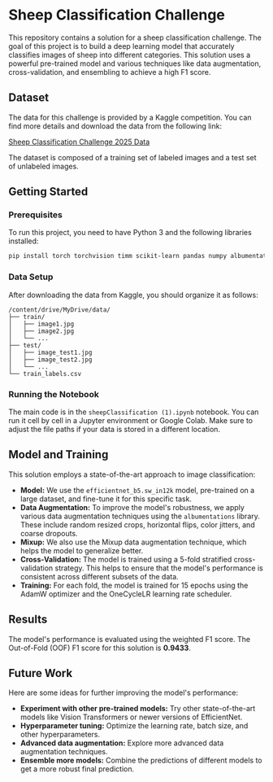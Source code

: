 # Sheep Classification Challenge

This repository contains a solution for a sheep classification challenge. The goal of this project is to build a deep learning model that accurately classifies images of sheep into different categories. This solution uses a powerful pre-trained model and various techniques like data augmentation, cross-validation, and ensembling to achieve a high F1 score.

## Dataset

The data for this challenge is provided by a Kaggle competition. You can find more details and download the data from the following link:

[Sheep Classification Challenge 2025 Data](https://www.kaggle.com/competitions/sheep-classification-challenge-2025/data)

The dataset is composed of a training set of labeled images and a test set of unlabeled images.

## Getting Started

### Prerequisites

To run this project, you need to have Python 3 and the following libraries installed:

```bash
pip install torch torchvision timm scikit-learn pandas numpy albumentations>=1.1.0 matplotlib
```

### Data Setup

After downloading the data from Kaggle, you should organize it as follows:

```
/content/drive/MyDrive/data/
├── train/
│   ├── image1.jpg
│   ├── image2.jpg
│   └── ...
├── test/
│   ├── image_test1.jpg
│   ├── image_test2.jpg
│   └── ...
└── train_labels.csv
```

### Running the Notebook

The main code is in the `sheepClassification (1).ipynb` notebook. You can run it cell by cell in a Jupyter environment or Google Colab. Make sure to adjust the file paths if your data is stored in a different location.

## Model and Training

This solution employs a state-of-the-art approach to image classification:

  * **Model:** We use the `efficientnet_b5.sw_in12k` model, pre-trained on a large dataset, and fine-tune it for this specific task.
  * **Data Augmentation:** To improve the model's robustness, we apply various data augmentation techniques using the `albumentations` library. These include random resized crops, horizontal flips, color jitters, and coarse dropouts.
  * **Mixup:** We also use the Mixup data augmentation technique, which helps the model to generalize better.
  * **Cross-Validation:** The model is trained using a 5-fold stratified cross-validation strategy. This helps to ensure that the model's performance is consistent across different subsets of the data.
  * **Training:** For each fold, the model is trained for 15 epochs using the AdamW optimizer and the OneCycleLR learning rate scheduler.

## Results

The model's performance is evaluated using the weighted F1 score. The Out-of-Fold (OOF) F1 score for this solution is **0.9433**.

## Future Work

Here are some ideas for further improving the model's performance:

  * **Experiment with other pre-trained models:** Try other state-of-the-art models like Vision Transformers or newer versions of EfficientNet.
  * **Hyperparameter tuning:** Optimize the learning rate, batch size, and other hyperparameters.
  * **Advanced data augmentation:** Explore more advanced data augmentation techniques.
  * **Ensemble more models:** Combine the predictions of different models to get a more robust final prediction.
